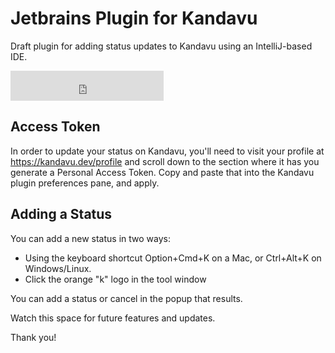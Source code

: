 # Jetbrains Plugin for Kandavu

Draft plugin for adding status updates to Kandavu using an IntelliJ-based IDE.

<iframe frameborder="none" width="245px" height="48px" src="https://plugins.jetbrains.com/embeddable/install/15356"></iframe>

## Access Token
In order to update your status on Kandavu, you'll need to visit your profile at
https://kandavu.dev/profile and scroll down to the section where it has you
generate a Personal Access Token. Copy and paste that into the Kandavu plugin
preferences pane, and apply.

## Adding a Status
You can add a new status in two ways:
* Using the keyboard shortcut Option+Cmd+K on a Mac, or Ctrl+Alt+K on Windows/Linux.
* Click the orange "k" logo in the tool window

You can add a status or cancel in the popup that results.

Watch this space for future features and updates.

Thank you!
